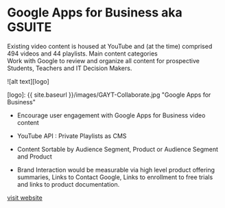 # Google Apps for Business aka GSUITE

Existing video content is housed at YouTube and (at the time) comprised 494 videos and 44 playlists. Main content categories  
Work with Google to review and organize all content for prospective Students, Teachers and IT Decision Makers.
 
![alt text][logo]

[logo]: {{ site.baseurl }}/images/GAYT-Collaborate.jpg "Google Apps for Business"

* Encourage user engagement with Google Apps for Business video content

* YouTube API : Private Playlists as CMS

* Content Sortable by Audience Segment, Product or Audience Segment and Product

* Brand Interaction would be measurable via high level product offering summaries, Links to Contact Google, Links to enrollment to free trials and links to product documentation.

[visit website](http://youtube.com/googleapps)
